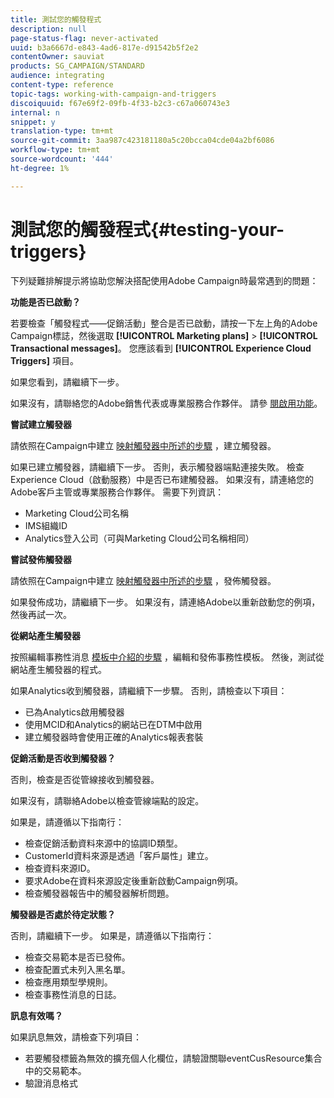 ```yaml
---
title: 測試您的觸發程式
description: null
page-status-flag: never-activated
uuid: b3a6667d-e843-4ad6-817e-d91542b5f2e2
contentOwner: sauviat
products: SG_CAMPAIGN/STANDARD
audience: integrating
content-type: reference
topic-tags: working-with-campaign-and-triggers
discoiquuid: f67e69f2-09fb-4f33-b2c3-c67a060743e3
internal: n
snippet: y
translation-type: tm+mt
source-git-commit: 3aa987c423181180a5c20bcca04cde04a2bf6086
workflow-type: tm+mt
source-wordcount: '444'
ht-degree: 1%

---
```



# 測試您的觸發程式{#testing-your-triggers}

下列疑難排解提示將協助您解決搭配使用Adobe Campaign時最常遇到的問題：

**功能是否已啟動？**

若要檢查「觸發程式——促銷活動」整合是否已啟動，請按一下左上角的Adobe Campaign標誌，然後選取 **[!UICONTROL Marketing plans]** > **[!UICONTROL Transactional messages]**。 您應該看到 **[!UICONTROL Experience Cloud Triggers]** 項目。

如果您看到，請繼續下一步。

如果沒有，請聯絡您的Adobe銷售代表或專業服務合作夥伴。 請參 [閱啟用功能](../../integrating/using/configuring-triggers-in-experience-cloud.md#activating-the-functionality)。

**嘗試建立觸發器**

請依照在Campaign中建立 [映射觸發器中所述的步驟](../../integrating/using/using-triggers-in-campaign.md#creating-a-mapped-trigger-in-campaign) ，建立觸發器。

如果已建立觸發器，請繼續下一步。 否則，表示觸發器端點連接失敗。 檢查Experience Cloud（啟動服務）中是否已布建觸發器。 如果沒有，請連絡您的Adobe客戶主管或專業服務合作夥伴。 需要下列資訊：

* Marketing Cloud公司名稱
* IMS組織ID
* Analytics登入公司（可與Marketing Cloud公司名稱相同）

**嘗試發佈觸發器**

請依照在Campaign中建立 [映射觸發器中所述的步驟](../../integrating/using/using-triggers-in-campaign.md#creating-a-mapped-trigger-in-campaign) ，發佈觸發器。

如果發佈成功，請繼續下一步。 如果沒有，請連絡Adobe以重新啟動您的例項，然後再試一次。

**從網站產生觸發器**

按照編輯事務性消息 [模板中介紹的步驟](../../integrating/using/using-triggers-in-campaign.md#editing-the-transactional-message-template) ，編輯和發佈事務性模板。 然後，測試從網站產生觸發器的程式。

如果Analytics收到觸發器，請繼續下一步驟。 否則，請檢查以下項目：

* 已為Analytics啟用觸發器
* 使用MCID和Analytics的網站已在DTM中啟用
* 建立觸發器時會使用正確的Analytics報表套裝

**促銷活動是否收到觸發器？**

否則，檢查是否從管線接收到觸發器。

如果沒有，請聯絡Adobe以檢查管線端點的設定。

如果是，請遵循以下指南行：

* 檢查促銷活動資料來源中的協調ID類型。
* CustomerId資料來源是透過「客戶屬性」建立。
* 檢查資料來源ID。
* 要求Adobe在資料來源設定後重新啟動Campaign例項。
* 檢查觸發器報告中的觸發器解析問題。

**觸發器是否處於待定狀態？**

否則，請繼續下一步。 如果是，請遵循以下指南行：

* 檢查交易範本是否已發佈。
* 檢查配置式未列入黑名單。
* 檢查應用類型學規則。
* 檢查事務性消息的日誌。

**訊息有效嗎？**

如果訊息無效，請檢查下列項目：

* 若要觸發標籤為無效的擴充個人化欄位，請驗證關聯eventCusResource集合中的交易範本。
* 驗證消息格式


